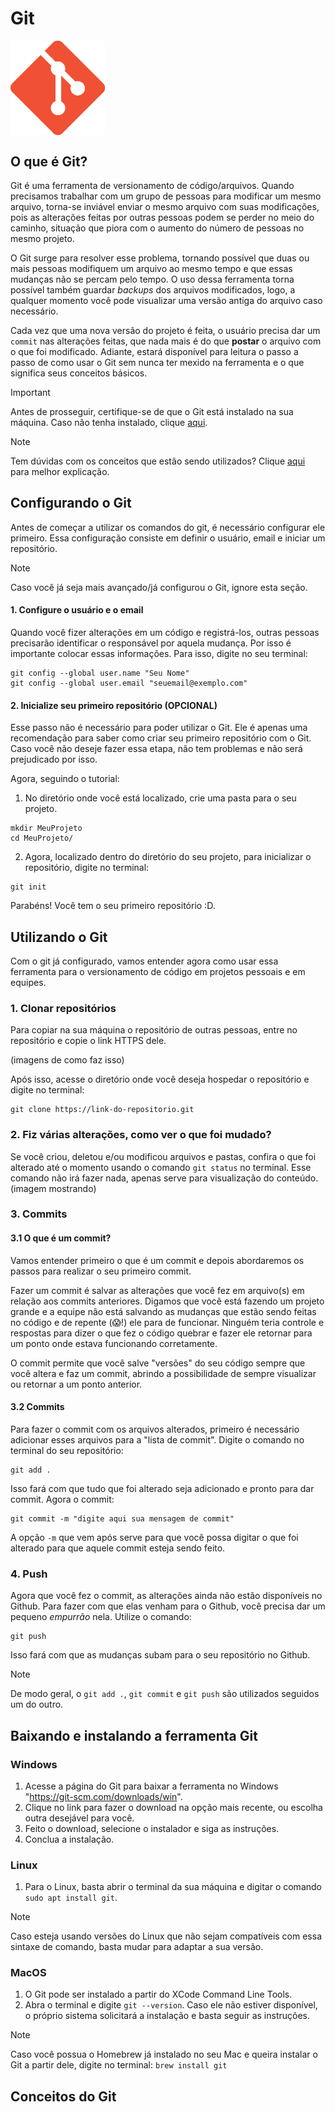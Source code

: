 # Git
<div style='display:flex; justify-content:center; width: 30%;'>
    <img src='../imagens/git.png'>
</div>

## O que é Git?
Git é uma ferramenta de versionamento de código/arquivos. Quando precisamos trabalhar com um grupo de pessoas para modificar um mesmo arquivo, torna-se inviável enviar o mesmo arquivo com suas modificações, pois as alterações feitas por outras pessoas podem se perder no meio do caminho, situação que piora com o aumento do número de pessoas no mesmo projeto. 

O Git surge para resolver esse problema, tornando possível que duas ou mais pessoas modifiquem um arquivo ao mesmo tempo e que essas mudanças não se percam pelo tempo. O uso dessa ferramenta torna possível também guardar *backups* dos arquivos modificados, logo, a qualquer momento você pode visualizar uma versão antiga do arquivo caso necessário.

Cada vez que uma nova versão do projeto é feita, o usuário precisa dar um ```commit``` nas alterações feitas, que nada mais é do que **postar** o arquivo com o que foi modificado. Adiante, estará disponível para leitura o passo a passo de como usar o Git sem nunca ter mexido na ferramenta e o que significa seus conceitos básicos.

> [!IMPORTANT]
> Antes de prosseguir, certifique-se de que o Git está instalado na sua máquina. Caso não tenha instalado, clique [aqui](#baixando-e-instalando-a-ferramenta-git).

> [!NOTE]
> Tem dúvidas com os conceitos que estão sendo utilizados? Clique [aqui](#conceitos-do-git) para melhor explicação.

## Configurando o Git
Antes de começar a utilizar os comandos do git, é necessário configurar ele primeiro. Essa configuração consiste em definir o usuário, email e iniciar um repositório. 

> [!NOTE]
> Caso você já seja mais avançado/já configurou o Git, ignore esta seção.

#### 1. Configure o usuário e o email
Quando você fizer alterações em um código e registrá-los, outras pessoas precisarão identificar o responsável por aquela mudança. Por isso é importante colocar essas informações. Para isso, digite no seu terminal:
```git
git config --global user.name "Seu Nome"
git config --global user.email "seuemail@exemplo.com" 
```

#### 2. Inicialize seu primeiro repositório **(OPCIONAL)**
Esse passo não é necessário para poder utilizar o Git. Ele é apenas uma recomendação para saber como criar seu primeiro repositório com o Git. Caso você não deseje fazer essa etapa, não tem problemas e não será prejudicado por isso.

Agora, seguindo o tutorial:
1. No diretório onde você está localizado, crie uma pasta para o seu projeto.
```
mkdir MeuProjeto
cd MeuProjeto/
```
2. Agora, localizado dentro do diretório do seu projeto, para inicializar o repositório, digite no terminal:
```git
git init
```
Parabéns! Você tem o seu primeiro repositório :D.

## Utilizando o Git
Com o git já configurado, vamos entender agora como usar essa ferramenta para o versionamento de código em projetos pessoais e em equipes.

### 1. Clonar repositórios
Para copiar na sua máquina o repositório de outras pessoas, entre no repositório e copie o link HTTPS dele. 

(imagens de como faz isso)

Após isso, acesse o diretório onde você deseja hospedar o repositório e digite no terminal:
```git
git clone https://link-do-repositorio.git
```

### 2. Fiz várias alterações, como ver o que foi mudado?
Se você criou, deletou e/ou modificou arquivos e pastas, confira o que foi alterado até o momento usando o comando `git status` no terminal. Esse comando não irá fazer nada, apenas serve para visualização do conteúdo.
(imagem mostrando)

### 3. Commits
#### 3.1 O que é um commit?
Vamos entender primeiro o que é um commit e depois abordaremos os passos para realizar o seu primeiro commit. 

Fazer um commit é salvar as alterações que você fez em arquivo(s) em relação aos commits anteriores. Digamos que você está fazendo um projeto grande e a equipe não está salvando as mudanças que estão sendo feitas no código e de repente (😱!) ele para de funcionar. Ninguém teria controle e respostas para dizer o que fez o código quebrar e fazer ele retornar para um ponto onde estava funcionando corretamente.

O commit permite que você salve "versões" do seu código sempre que você altera e faz um commit, abrindo a possibilidade de sempre visualizar ou retornar a um ponto anterior.

#### 3.2 Commits
Para fazer o commit com os arquivos alterados, primeiro é necessário adicionar esses arquivos para a "lista de commit". Digite o comando no terminal do seu repositório:
```git
git add .
```
Isso fará com que tudo que foi alterado seja adicionado e pronto para dar commit. Agora o commit:

```git
git commit -m "digite aqui sua mensagem de commit"
```
A opção `-m` que vem após serve para que você possa digitar o que foi alterado para que aquele commit esteja sendo feito.

### 4. Push
Agora que você fez o commit, as alterações ainda não estão disponíveis no Github. Para fazer com que elas venham para o Github, você precisa dar um pequeno *empurrão* nela. Utilize o comando:
```git
git push 
```
Isso fará com que as mudanças subam para o seu repositório no Github.

> [!NOTE]
> De modo geral, o `git add .`, `git commit` e `git push` são utilizados seguidos um do outro.

## Baixando e instalando a ferramenta Git
### Windows
1. Acesse a página do Git para baixar a ferramenta no Windows "https://git-scm.com/downloads/win".
2. Clique no link para fazer o download na opção mais recente, ou escolha outra desejável para você.
3. Feito o download, selecione o instalador e siga as instruções.
4. Conclua a instalação.

### Linux
1. Para o Linux, basta abrir o terminal da sua máquina e digitar o comando ```sudo apt install git```.
> [!NOTE]
> Caso esteja usando versões do Linux que não sejam compatíveis com essa sintaxe de comando, basta mudar para adaptar a sua versão.

### MacOS
1. O Git pode ser instalado a partir do XCode Command Line Tools.
2. Abra o terminal e digite `git --version`. Caso ele não estiver disponível, o próprio sistema solicitará a instalação e basta seguir as instruções.

> [!NOTE]
> Caso você possua o Homebrew já instalado no seu Mac e queira instalar o Git a partir dele, digite no terminal: `brew install git`

## Conceitos do Git
